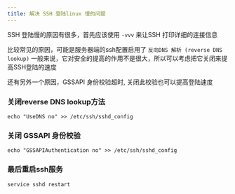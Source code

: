 ```yaml
---
title: 解决 SSH 登陆linux 慢的问题
---
```




SSH 登陆慢的原因有很多，首先应该使用 `-vvv` 来让SSH 打印详细的连接信息

比较常见的原因，可能是服务器端的ssh配置启用了 `反向DNS 解析 (reverse DNS lookup)` 一般来说，它对安全的提高的作用不是很大，所以可以考虑把它关闭来提高SSH登陆的速度

还有另外一个原因，GSSAPI 身份校验超时, 关闭此校验也可以提高登陆速度

### 关闭reverse DNS lookup方法
```
echo "UseDNS no" >> /etc/ssh/sshd_config
```

### 关闭 GSSAPI 身份校验
```
echo "GSSAPIAuthentication no" >> /etc/ssh/sshd_config
```

### 最后重启ssh服务
```
service sshd restart
```